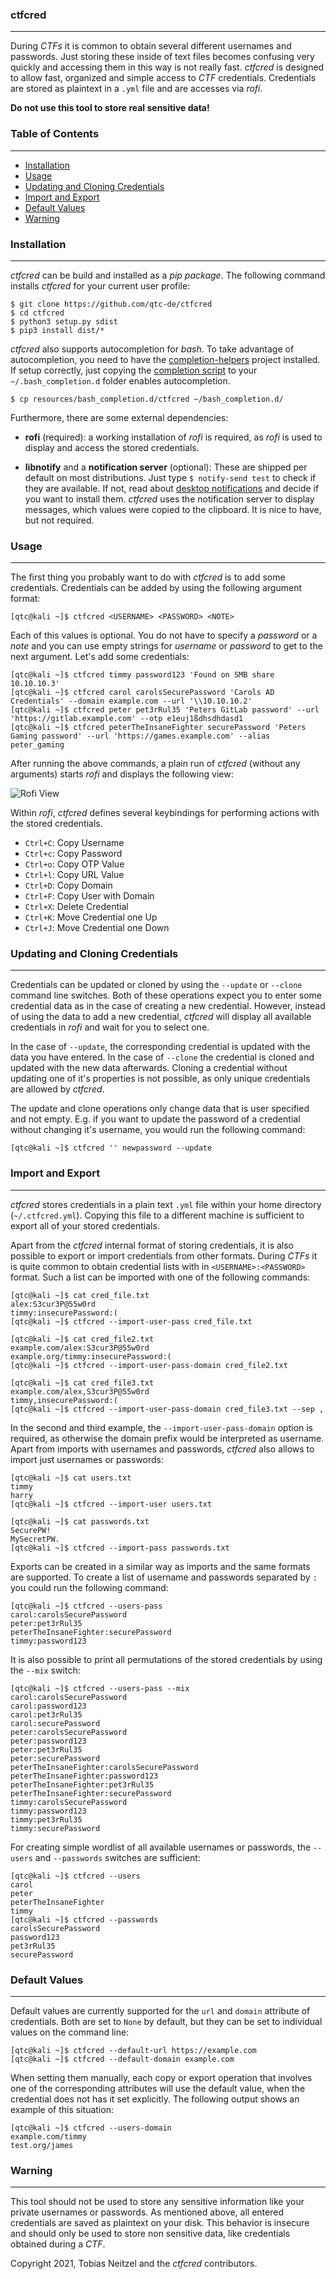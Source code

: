 ### ctfcred

----

During *CTFs* it is common to obtain several different usernames and passwords.
Just storing these inside of text files becomes confusing very quickly and accessing
them in this way is not really fast. *ctfcred* is designed to allow fast, organized and
simple access to *CTF* credentials. Credentials are stored as plaintext in a ``.yml``
file and are accesses via *rofi*.

**Do not use this tool to store real sensitive data!**


### Table of Contents

----

- [Installation](#installation)
- [Usage](#usage)
- [Updating and Cloning Credentials](#updating-and-cloning-credentials)
- [Import and Export](#import-and-export)
- [Default Values](#default-values)
- [Warning](#warning)


### Installation

----

*ctfcred* can be build and installed as a *pip package*. The following command installs *ctfcred*
for your current user profile:

```console
$ git clone https://github.com/qtc-de/ctfcred
$ cd ctfcred
$ python3 setup.py sdist
$ pip3 install dist/*
```

*ctfcred* also supports autocompletion for *bash*. To take advantage of autocompletion, you need to have the
[completion-helpers](https://github.com/qtc-de/completion-helpers) project installed. If setup correctly, just
copying the [completion script](./resources/bash_completion.d/ctfcred) to your ``~/.bash_completion.d`` folder enables
autocompletion.

```console
$ cp resources/bash_completion.d/ctfcred ~/bash_completion.d/
```

Furthermore, there are some external dependencies:

* **rofi** (required): a working installation of *rofi* is required, as *rofi* is used to display and access the stored
  credentials.

* **libnotify** and a **notification server** (optional): These are shipped per default on most
  distributions. Just type ``$ notify-send test`` to check if they are available.
  If not, read about [desktop notifications](https://wiki.archlinux.org/index.php/Desktop_notifications)
  and decide if you want to install them. *ctfcred* uses the notification server to display messages,
  which values were copied to the clipboard. It is nice to have, but not required.


### Usage

----

The first thing you probably want to do with *ctfcred* is to add some credentials. Credentials can be added
by using the following argument format:

```console
[qtc@kali ~]$ ctfcred <USERNAME> <PASSWORD> <NOTE>
```

Each of this values is optional. You do not have to specify a *password* or a *note* and you can use empty strings
for *username* or *password* to get to the next argument. Let's add some credentials:

```console
[qtc@kali ~]$ ctfcred timmy password123 'Found on SMB share 10.10.10.3'
[qtc@kali ~]$ ctfcred carol carolsSecurePassword 'Carols AD Credentials' --domain example.com --url '\\10.10.10.2'
[qtc@kali ~]$ ctfcred peter pet3rRul35 'Peters GitLab password' --url 'https://gitlab.example.com' --otp e1euj1ßdhsdhdasd1
[qtc@kali ~]$ ctfcred peterTheInsaneFighter securePassword 'Peters Gaming password' --url 'https://games.example.com' --alias peter_gaming
```

After running the above commands, a plain run of *ctfcred* (without any arguments) starts *rofi* and displays the following
view:

![Rofi View](https://tneitzel.eu/73201a92878c0aba7c3419b7403ab604/ctfcred.png)

Within *rofi*, *ctfcred* defines several keybindings for performing actions with the stored credentials.

* ``Ctrl+C``:    Copy Username
* ``Ctrl+c``:    Copy Password
* ``Ctrl+o``:    Copy OTP Value
* ``Ctrl+l``:    Copy URL Value
* ``Ctrl+D``:    Copy Domain
* ``Ctrl+F``:    Copy User with Domain
* ``Ctrl+X``:    Delete Credential
* ``Ctrl+K``:    Move Credential one Up
* ``Ctrl+J``:    Move Credential one Down


### Updating and Cloning Credentials

----

Credentials can be updated or cloned by using the ``--update`` or ``--clone`` command line switches. Both of these
operations expect you to enter some credential data as in the case of creating a new credential. However, instead of using
the data to add a new credential, *ctfcred* will display all available credentials in *rofi* and wait for you to select one.

In the case of ``--update``, the corresponding credential is updated with the data you have entered. In the case of ``--clone``
the credential is cloned and updated with the new data afterwards. Cloning a credential without updating one of it's properties
is not possible, as only unique credentials are allowed by *ctfcred*.

The update and clone operations only change data that is user specified and not empty. E.g. if you want to update the password
of a credential without changing it's username, you would run the following command:

```console
[qtc@kali ~]$ ctfcred '' newpassword --update
```


### Import and Export

----

*ctfcred* stores credentials in a plain text ``.yml`` file within your home directory (``~/.ctfcred.yml``). Copying this file to
a different machine is sufficient to export all of your stored credentials.

Apart from the *ctfcred* internal format of storing credentials, it is also possible to export or import credentials from other formats.
During *CTFs* it is quite common to obtain credential lists with in ``<USERNAME>:<PASSWORD>`` format. Such a list can be imported with
one of the following commands:

```console
[qtc@kali ~]$ cat cred_file.txt
alex:S3cur3P@55w0rd
timmy:insecurePassword:(
[qtc@kali ~]$ ctfcred --import-user-pass cred_file.txt

[qtc@kali ~]$ cat cred_file2.txt
example.com/alex:S3cur3P@55w0rd
example.org/timmy:insecurePassword:(
[qtc@kali ~]$ ctfcred --import-user-pass-domain cred_file2.txt

[qtc@kali ~]$ cat cred_file3.txt
example.com/alex,S3cur3P@55w0rd
timmy,insecurePassword:(
[qtc@kali ~]$ ctfcred --import-user-pass-domain cred_file3.txt --sep ,
```

In the second and third example, the ``--import-user-pass-domain`` option is required, as otherwise the domain prefix
would be interpreted as username. Apart from imports with usernames and passwords, *ctfcred* also allows to import
just usernames or passwords:

```console
[qtc@kali ~]$ cat users.txt
timmy
harry
[qtc@kali ~]$ ctfcred --import-user users.txt

[qtc@kali ~]$ cat passwords.txt
SecurePW!
MySecretPW.
[qtc@kali ~]$ ctfcred --import-pass passwords.txt
```

Exports can be created in a similar way as imports and the same formats are supported. To create a list of username and passwords
separated by ``:`` you could run the following command:

```console
[qtc@kali ~]$ ctfcred --users-pass
carol:carolsSecurePassword
peter:pet3rRul35
peterTheInsaneFighter:securePassword
timmy:password123
```

It is also possible to print all permutations of the stored credentials by using the ``--mix`` switch:

```console
[qtc@kali ~]$ ctfcred --users-pass --mix
carol:carolsSecurePassword
carol:password123
carol:pet3rRul35
carol:securePassword
peter:carolsSecurePassword
peter:password123
peter:pet3rRul35
peter:securePassword
peterTheInsaneFighter:carolsSecurePassword
peterTheInsaneFighter:password123
peterTheInsaneFighter:pet3rRul35
peterTheInsaneFighter:securePassword
timmy:carolsSecurePassword
timmy:password123
timmy:pet3rRul35
timmy:securePassword
```

For creating simple wordlist of all available usernames or passwords, the ``--users`` and ``--passwords`` switches are sufficient:

```console
[qtc@kali ~]$ ctfcred --users
carol
peter
peterTheInsaneFighter
timmy
[qtc@kali ~]$ ctfcred --passwords
carolsSecurePassword
password123
pet3rRul35
securePassword
```


### Default Values

----

Default values are currently supported for the ``url`` and ``domain`` attribute of credentials. Both are set to ``None`` by default,
but they can be set to individual values on the command line:

```console
[qtc@kali ~]$ ctfcred --default-url https://example.com
[qtc@kali ~]$ ctfcred --default-domain example.com
```

When setting them manually, each copy or export operation that involves one of the corresponding attributes will use the default value,
when the credential does not has it set explicitly. The following output shows an example of this situation:

```console
[qtc@kali ~]$ ctfcred --users-domain
example.com/timmy
test.org/james
```


### Warning

----

This tool should not be used to store any sensitive information like your private usernames or passwords.
As mentioned above, all entered credentials are saved as plaintext on your disk. This behavior is insecure
and should only be used to store non sensitive data, like credentials obtained during a *CTF*.

Copyright 2021, Tobias Neitzel and the *ctfcred* contributors.
